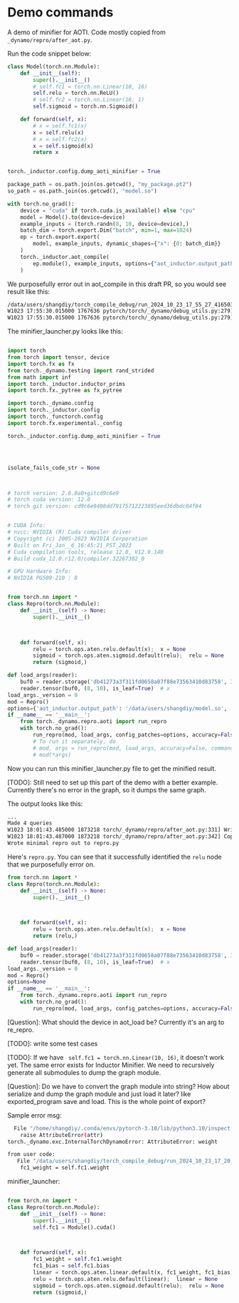 # Demo commands

A demo of minifier for AOTI. Code mostly copied from `_dynamo/repro/after_aot.py`.


Run the code snippet below:

```python
class Model(torch.nn.Module):
    def __init__(self):
        super().__init__()
        # self.fc1 = torch.nn.Linear(10, 16)
        self.relu = torch.nn.ReLU()
        # self.fc2 = torch.nn.Linear(16, 1)
        self.sigmoid = torch.nn.Sigmoid()

    def forward(self, x):
        # x = self.fc1(x)
        x = self.relu(x)
        # x = self.fc2(x)
        x = self.sigmoid(x)
        return x


torch._inductor.config.dump_aoti_minifier = True

package_path = os.path.join(os.getcwd(), "my_package.pt2")
so_path = os.path.join(os.getcwd(), "model.so")

with torch.no_grad():
    device = "cuda" if torch.cuda.is_available() else "cpu"
    model = Model().to(device=device)
    example_inputs = (torch.randn(8, 10, device=device),)
    batch_dim = torch.export.Dim("batch", min=1, max=1024)
    ep = torch.export.export(
        model, example_inputs, dynamic_shapes={"x": {0: batch_dim}}
    )
    torch._inductor.aot_compile(
        ep.module(), example_inputs, options={"aot_inductor.output_path": so_path}
    )
```

We purposefully error out in aot_compile in this draft PR, so you would see result like this:

```bash
/data/users/shangdiy/torch_compile_debug/run_2024_10_23_17_55_27_416503-pid_1767636/minifier/checkpoints
W1023 17:55:30.015000 1767636 pytorch/torch/_dynamo/debug_utils.py:279] Writing minified repro to:
W1023 17:55:30.015000 1767636 pytorch/torch/_dynamo/debug_utils.py:279] /data/users/shangdiy/torch_compile_debug/run_2024_10_23_17_55_27_416503-pid_1767636/minifier/minifier_launcher.py
```


The minifier_launcher.py looks like this:

```python

import torch
from torch import tensor, device
import torch.fx as fx
from torch._dynamo.testing import rand_strided
from math import inf
import torch._inductor.inductor_prims
import torch.fx._pytree as fx_pytree

import torch._dynamo.config
import torch._inductor.config
import torch._functorch.config
import torch.fx.experimental._config

torch._inductor.config.dump_aoti_minifier = True




isolate_fails_code_str = None



# torch version: 2.6.0a0+gitcd9c6e9
# torch cuda version: 12.0
# torch git version: cd9c6e9408dd79175712223895eed36dbdc84f84


# CUDA Info:
# nvcc: NVIDIA (R) Cuda compiler driver
# Copyright (c) 2005-2023 NVIDIA Corporation
# Built on Fri_Jan__6_16:45:21_PST_2023
# Cuda compilation tools, release 12.0, V12.0.140
# Build cuda_12.0.r12.0/compiler.32267302_0

# GPU Hardware Info:
# NVIDIA PG509-210 : 8


from torch.nn import *
class Repro(torch.nn.Module):
    def __init__(self) -> None:
        super().__init__()



    def forward(self, x):
        relu = torch.ops.aten.relu.default(x);  x = None
        sigmoid = torch.ops.aten.sigmoid.default(relu);  relu = None
        return (sigmoid,)

def load_args(reader):
    buf0 = reader.storage('db41273a3f311fd0658a07f88e73563410d83758', 320, device=device(type='cuda', index=0))
    reader.tensor(buf0, (8, 10), is_leaf=True)  # x
load_args._version = 0
mod = Repro()
options={'aot_inductor.output_path': '/data/users/shangdiy/model.so', 'aot_inductor.serialized_in_spec': '[1, {"type": "builtins.tuple", "context": "null", "children_spec": [{"type": "builtins.tuple", "context": "null", "children_spec": [{"type": null, "context": null, "children_spec": []}]}, {"type": "builtins.dict", "context": "[]", "children_spec": []}]}]', 'aot_inductor.serialized_out_spec': '[1, {"type": null, "context": null, "children_spec": []}]'}
if __name__ == '__main__':
    from torch._dynamo.repro.aoti import run_repro
    with torch.no_grad():
        run_repro(mod, load_args, config_patches=options, accuracy=False, command='minify', save_dir='/data/users/shangdiy/torch_compile_debug/run_2024_10_23_18_07_31_452542-pid_1963264/minifier/checkpoints', check_str=None)
        # To run it separately, do
        # mod, args = run_repro(mod, load_args, accuracy=False, command='get_args', save_dir='/data/users/shangdiy/torch_compile_debug/run_2024_10_23_18_07_31_452542-pid_1963264/minifier/checkpoints', check_str=None)
        # mod(*args)
```


Now you can run this minifier_launcher.py file to get the minified result.

[TODO]: Still need to set up this part of the demo with a better example. Currently there's no error in the graph, so it dumps the same graph.


The output looks like this:

```bash
...
Made 4 queries
W1023 18:01:43.485000 1873218 torch/_dynamo/repro/after_aot.py:331] Writing checkpoint with 2 nodes to /data/users/shangdiy/torch_compile_debug/run_2024_10_23_18_01_39_963670-pid_1873218/minifier/checkpoints/2.py
W1023 18:01:43.487000 1873218 torch/_dynamo/repro/after_aot.py:342] Copying repro file for convenience to /data/users/shangdiy/repro.py
Wrote minimal repro out to repro.py
```

Here's `repro.py`. You can see that it successfully identified the `relu` node that we purposefully error on.

```python
from torch.nn import *
class Repro(torch.nn.Module):
    def __init__(self) -> None:
        super().__init__()



    def forward(self, x):
        relu = torch.ops.aten.relu.default(x);  x = None
        return (relu,)

def load_args(reader):
    buf0 = reader.storage('db41273a3f311fd0658a07f88e73563410d83758', 320, device=device(type='cuda', index=0))
    reader.tensor(buf0, (8, 10), is_leaf=True)  # x
load_args._version = 0
mod = Repro()
options=None
if __name__ == '__main__':
    from torch._dynamo.repro.aoti import run_repro
    with torch.no_grad():
        run_repro(mod, load_args, config_patches=options, accuracy=False, command='run', save_dir='/data/users/shangdiy/pytorch/torch_compile_debug/run_2024_10_24_10_24_17_588042-pid_2167585/minifier/checkpoints', check_str=None)
```


[Question]: What should the device in aot_load be? Currently it's an arg to re_repro.

[TODO]: write some test cases

[TODO]: If we have ` self.fc1 = torch.nn.Linear(10, 16)`, it doesn't work yet. The same error exists for Inductor Minifier. We need to recursively generate all submodules to dump the graph module.

[Question]: Do we have to convert the graph module into string? How about serialize and dump the graph module and just load it later? like exported_program save and load. This is the whole point of export?

Sample error msg:
```bash
  File "/home/shangdiy/.conda/envs/pytorch-3.10/lib/python3.10/inspect.py", line 1769, in getattr_static
    raise AttributeError(attr)
torch._dynamo.exc.InternalTorchDynamoError: AttributeError: weight

from user code:
   File "/data/users/shangdiy/torch_compile_debug/run_2024_10_23_17_20_10_091390-pid_1170971/minifier/minifier_launcher.py", line 47, in forward
    fc1_weight = self.fc1.weight
```

minifier_launcher:
```python

from torch.nn import *
class Repro(torch.nn.Module):
    def __init__(self) -> None:
        super().__init__()
        self.fc1 = Module().cuda()



    def forward(self, x):
        fc1_weight = self.fc1.weight
        fc1_bias = self.fc1.bias
        linear = torch.ops.aten.linear.default(x, fc1_weight, fc1_bias);  x = fc1_weight = fc1_bias = None
        relu = torch.ops.aten.relu.default(linear);  linear = None
        sigmoid = torch.ops.aten.sigmoid.default(relu);  relu = None
        return (sigmoid,)
```
